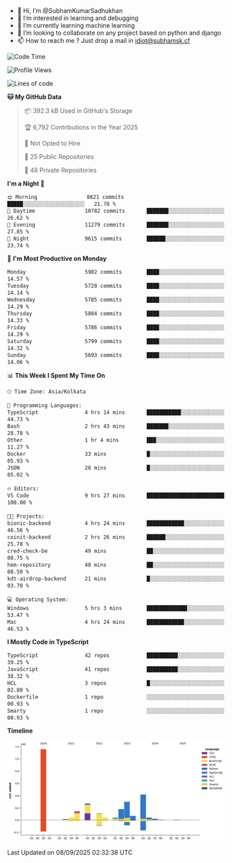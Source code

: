 - 👋 Hi, I’m @SubhamKumarSadhukhan
- 👀 I’m interested in learning and debugging
- 🌱 I’m currently learning machine learning
- 💞️ I’m looking to collaborate on any project based on python and django
- 📫 How to reach me ?
      Just drop a mail in idiot@subhamsk.cf

<!---
SubhamKumarSadhukhan/SubhamKumarSadhukhan is a ✨ special ✨ repository because its `README.md` (this file) appears on your GitHub profile.
You can click the Preview link to take a look at your changes.
--->


<!--START_SECTION:waka-->
![Code Time](http://img.shields.io/badge/Code%20Time-3%2C075%20hrs%2055%20mins-blue)

![Profile Views](http://img.shields.io/badge/Profile%20Views-0-blue)

![Lines of code](https://img.shields.io/badge/From%20Hello%20World%20I%27ve%20Written-2.8%20million%20lines%20of%20code-blue)

**🐱 My GitHub Data** 

> 📦 392.3 kB Used in GitHub's Storage 
 > 
> 🏆 6,792 Contributions in the Year 2025
 > 
> 🚫 Not Opted to Hire
 > 
> 📜 25 Public Repositories 
 > 
> 🔑 48 Private Repositories 
 > 
**I'm a Night 🦉** 

```text
🌞 Morning                8821 commits        █████░░░░░░░░░░░░░░░░░░░░   21.78 % 
🌆 Daytime                10782 commits       ███████░░░░░░░░░░░░░░░░░░   26.62 % 
🌃 Evening                11279 commits       ███████░░░░░░░░░░░░░░░░░░   27.85 % 
🌙 Night                  9615 commits        ██████░░░░░░░░░░░░░░░░░░░   23.74 % 
```
📅 **I'm Most Productive on Monday** 

```text
Monday                   5902 commits        ████░░░░░░░░░░░░░░░░░░░░░   14.57 % 
Tuesday                  5728 commits        ████░░░░░░░░░░░░░░░░░░░░░   14.14 % 
Wednesday                5785 commits        ████░░░░░░░░░░░░░░░░░░░░░   14.29 % 
Thursday                 5804 commits        ████░░░░░░░░░░░░░░░░░░░░░   14.33 % 
Friday                   5786 commits        ████░░░░░░░░░░░░░░░░░░░░░   14.29 % 
Saturday                 5799 commits        ████░░░░░░░░░░░░░░░░░░░░░   14.32 % 
Sunday                   5693 commits        ████░░░░░░░░░░░░░░░░░░░░░   14.06 % 
```


📊 **This Week I Spent My Time On** 

```text
🕑︎ Time Zone: Asia/Kolkata

💬 Programming Languages: 
TypeScript               4 hrs 14 mins       ███████████░░░░░░░░░░░░░░   44.73 % 
Bash                     2 hrs 43 mins       ███████░░░░░░░░░░░░░░░░░░   28.78 % 
Other                    1 hr 4 mins         ███░░░░░░░░░░░░░░░░░░░░░░   11.27 % 
Docker                   33 mins             █░░░░░░░░░░░░░░░░░░░░░░░░   05.93 % 
JSON                     28 mins             █░░░░░░░░░░░░░░░░░░░░░░░░   05.02 % 

🔥 Editors: 
VS Code                  9 hrs 27 mins       █████████████████████████   100.00 % 

🐱‍💻 Projects: 
bionic-backend           4 hrs 24 mins       ████████████░░░░░░░░░░░░░   46.56 % 
coinit-backend           2 hrs 26 mins       ██████░░░░░░░░░░░░░░░░░░░   25.78 % 
cred-check-be            49 mins             ██░░░░░░░░░░░░░░░░░░░░░░░   08.75 % 
hem-repository           48 mins             ██░░░░░░░░░░░░░░░░░░░░░░░   08.50 % 
kdt-airdrop-backend      21 mins             █░░░░░░░░░░░░░░░░░░░░░░░░   03.70 % 

💻 Operating System: 
Windows                  5 hrs 3 mins        █████████████░░░░░░░░░░░░   53.47 % 
Mac                      4 hrs 24 mins       ████████████░░░░░░░░░░░░░   46.53 % 
```

**I Mostly Code in TypeScript** 

```text
TypeScript               42 repos            ██████████░░░░░░░░░░░░░░░   39.25 % 
JavaScript               41 repos            ██████████░░░░░░░░░░░░░░░   38.32 % 
HCL                      3 repos             █░░░░░░░░░░░░░░░░░░░░░░░░   02.80 % 
Dockerfile               1 repo              ░░░░░░░░░░░░░░░░░░░░░░░░░   00.93 % 
Smarty                   1 repo              ░░░░░░░░░░░░░░░░░░░░░░░░░   00.93 % 
```



**Timeline**

![Lines of Code chart](https://raw.githubusercontent.com/SubhamKumarSadhukhan/SubhamKumarSadhukhan/main/assets/bar_graph.png)


 Last Updated on 08/09/2025 02:32:38 UTC
<!--END_SECTION:waka-->
